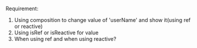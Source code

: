 Requirement:

1.  Using composition to change value of 'userName' and show it(using ref or reactive)
2.  Using isRef or isReactive for value
3.  When using ref and when using reactive?
